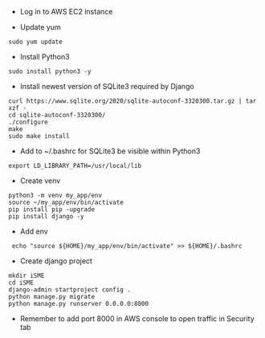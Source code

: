 

* Log in to AWS EC2 instance

* Update yum

```
sudo yum update
```

* Install Python3 

```
sudo install python3 -y
````

* Install newest version of SQLite3 required by Django

```
curl https://www.sqlite.org/2020/sqlite-autoconf-3320300.tar.gz | tar xzf -
cd sqlite-autoconf-3320300/
./configure 
make
sudo make install
```

* Add to ~/.bashrc for SQLite3 be visible within Python3

```
export LD_LIBRARY_PATH=/usr/local/lib
```

* Create venv

```
python3 -m venv my_app/env
source ~/my_app/env/bin/activate
pip install pip -upgrade
pip install django -y
```

* Add env

```
 echo "source ${HOME}/my_app/env/bin/activate" >> ${HOME}/.bashrc
 ```

 * Create django project

 ```
 mkdir iSME
 cd iSME
 django-admin startproject config .
 python manage.py migrate
 python manage.py runserver 0.0.0.0:8000
 ```

 * Remember to add port 8000 in AWS console to open traffic in Security tab
